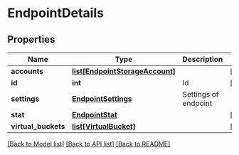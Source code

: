 # EndpointDetails

## Properties
Name | Type | Description | Notes
------------ | ------------- | ------------- | -------------
**accounts** | [**list[EndpointStorageAccount]**](EndpointStorageAccount.md) |  | [optional] 
**id** | **int** | Id | [optional] 
**settings** | [**EndpointSettings**](EndpointSettings.md) | Settings of endpoint | 
**stat** | [**EndpointStat**](EndpointStat.md) |  | [optional] 
**virtual_buckets** | [**list[VirtualBucket]**](VirtualBucket.md) |  | [optional] 

[[Back to Model list]](../README.md#documentation-for-models) [[Back to API list]](../README.md#documentation-for-api-endpoints) [[Back to README]](../README.md)


